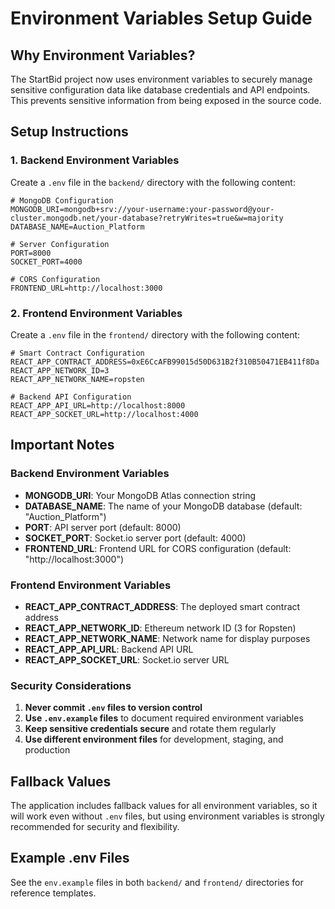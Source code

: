 # Environment Variables Setup Guide

## Why Environment Variables?

The StartBid project now uses environment variables to securely manage sensitive configuration data like database credentials and API endpoints. This prevents sensitive information from being exposed in the source code.

## Setup Instructions

### 1. Backend Environment Variables

Create a `.env` file in the `backend/` directory with the following content:

```env
# MongoDB Configuration
MONGODB_URI=mongodb+srv://your-username:your-password@your-cluster.mongodb.net/your-database?retryWrites=true&w=majority
DATABASE_NAME=Auction_Platform

# Server Configuration
PORT=8000
SOCKET_PORT=4000

# CORS Configuration
FRONTEND_URL=http://localhost:3000
```

### 2. Frontend Environment Variables

Create a `.env` file in the `frontend/` directory with the following content:

```env
# Smart Contract Configuration
REACT_APP_CONTRACT_ADDRESS=0xE6CcAFB99015d50D631B2f310B50471EB411f8Da
REACT_APP_NETWORK_ID=3
REACT_APP_NETWORK_NAME=ropsten

# Backend API Configuration
REACT_APP_API_URL=http://localhost:8000
REACT_APP_SOCKET_URL=http://localhost:4000
```

## Important Notes

### Backend Environment Variables

- **MONGODB_URI**: Your MongoDB Atlas connection string
- **DATABASE_NAME**: The name of your MongoDB database (default: "Auction_Platform")
- **PORT**: API server port (default: 8000)
- **SOCKET_PORT**: Socket.io server port (default: 4000)
- **FRONTEND_URL**: Frontend URL for CORS configuration (default: "http://localhost:3000")

### Frontend Environment Variables

- **REACT_APP_CONTRACT_ADDRESS**: The deployed smart contract address
- **REACT_APP_NETWORK_ID**: Ethereum network ID (3 for Ropsten)
- **REACT_APP_NETWORK_NAME**: Network name for display purposes
- **REACT_APP_API_URL**: Backend API URL
- **REACT_APP_SOCKET_URL**: Socket.io server URL

### Security Considerations

1. **Never commit `.env` files to version control**
2. **Use `.env.example` files** to document required environment variables
3. **Keep sensitive credentials secure** and rotate them regularly
4. **Use different environment files** for development, staging, and production

## Fallback Values

The application includes fallback values for all environment variables, so it will work even without `.env` files, but using environment variables is strongly recommended for security and flexibility.

## Example .env Files

See the `env.example` files in both `backend/` and `frontend/` directories for reference templates.
